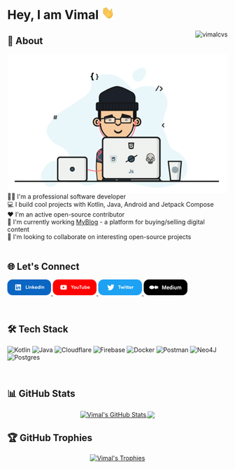 # Hey, I am Vimal <img src="hi.gif" width="30px" height="30px">
<img align="right" src="https://komarev.com/ghpvc/?username=vimalcvs&label=Views&color=blue&style=plastic" alt="vimalcvs" />

## 💫 About
<img align="right" width="auto" src="dev.gif" alt="dev_logo" style="max-width: 100%; height: auto;"/>
👨‍💻 I'm a professional software developer<br>
💻 I build cool projects with Kotlin, Java, Android and Jetpack Compose<br>
❤️ I'm an active open-source contributor<br>
🔭 I'm currently working <a href="https://technovimal.in" target="_blank">MyBlog</a> - a platform for buying/selling digital content<br>
🤝 I'm looking to collaborate on interesting open-source projects</br></br>

## 🌐 Let's Connect
<p float="left">
  <a href="https://linkedin.com/in/technovimal" title="LinkedIn">
    <img src="linkedin.png" width="100" alt="LinkedIn" style="max-width: 100%; height: auto;"/>
  </a>
  <a href="https://www.youtube.com/@MrIndianDev" title="YouTube">
    <img src="youtube.png" width="100" alt="YouTube" style="max-width: 100%; height: auto;"/>
  </a>
  <a href="https://twitter.com/vimalvishwakar6" title="Twitter">
    <img src="twitter.png" width="100" alt="Twitter" style="max-width: 100%; height: auto;"/>
  </a>
  <a href="https://technovimal.medium.com" title="Medium">
    <img src="medium.png" width="100" alt="Medium" style="max-width: 100%; height: auto;"/>
  </a>
</p>
</br>

## 🛠️ Tech Stack
![Kotlin](https://img.shields.io/badge/kotlin-%230095D5.svg?style=for-the-badge&logo=kotlin&logoColor=white)
![Java](https://img.shields.io/badge/java-%23ED8B00.svg?style=for-the-badge&logo=java&logoColor=white) 
![Cloudflare](https://img.shields.io/badge/Cloudflare-F38020?style=for-the-badge&logo=Cloudflare&logoColor=white)
![Firebase](https://img.shields.io/badge/firebase-%23039BE5.svg?style=for-the-badge&logo=firebase)
![Docker](https://img.shields.io/badge/docker-%230db7ed.svg?style=for-the-badge&logo=docker&logoColor=white)
![Postman](https://img.shields.io/badge/Postman-FF6C37?style=for-the-badge&logo=postman&logoColor=white)
![Neo4J](https://img.shields.io/badge/Neo4j-008CC1?style=for-the-badge&logo=neo4j&logoColor=white)
![Postgres](https://img.shields.io/badge/postgres-%23316192.svg?style=for-the-badge&logo=postgresql&logoColor=white)

</br>

## 📊 GitHub Stats
<div align="center">
  <a href="https://github.com/vimalcvs">
    <img align="center" src="https://github-readme-stats.anuraghazra1.vercel.app/api?username=vimalcvs&show_icons=true&include_all_commits=true&theme=radical" alt="Vimal's GitHub Stats" style="max-width: 100%; height: auto;"/>
  </a>
  <a href="https://github.com/vimalcvs">
    <img align="center" src="https://github-readme-stats.vercel.app/api/top-langs/?username=vimalcvs&hide=php&theme=algolia" style="max-width: 100%; height: auto;"/>
  </a>
</div>

## 🏆 GitHub Trophies
<div align="center">
  <a href="https://github.com/vimalcvs">
    <img src="https://github-profile-trophy.vercel.app/?username=vimalcvs&theme=onedark" alt="Vimal's Trophies" style="max-width: 100%; height: auto;"/>
  </a>
</div>
